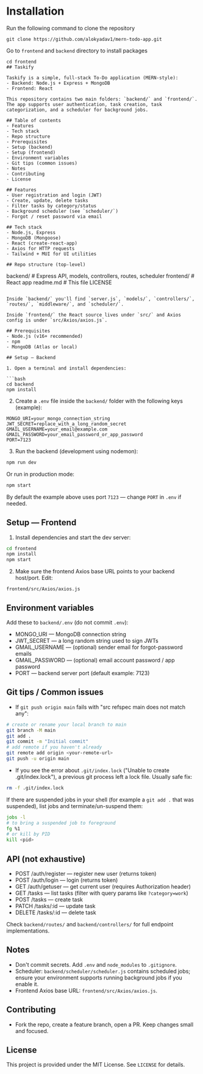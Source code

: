 # Installation
Run the following command to clone the repository
```
git clone https://github.com/alokyadav1/mern-todo-app.git
```
Go to ```frontend``` and ```backend``` directory to install packages
```
cd frontend
## Taskify

Taskify is a simple, full-stack To‑Do application (MERN-style):
- Backend: Node.js + Express + MongoDB
- Frontend: React

This repository contains two main folders: `backend/` and `frontend/`. The app supports user authentication, task creation, task categorization, and a scheduler for background jobs.

## Table of contents
- Features
- Tech stack
- Repo structure
- Prerequisites
- Setup (backend)
- Setup (frontend)
- Environment variables
- Git tips (common issues)
- Notes
- Contributing
- License

## Features
- User registration and login (JWT)
- Create, update, delete tasks
- Filter tasks by category/status
- Background scheduler (see `scheduler/`)
- Forgot / reset password via email

## Tech stack
- Node.js, Express
- MongoDB (Mongoose)
- React (create-react-app)
- Axios for HTTP requests
- Tailwind + MUI for UI utilities

## Repo structure (top-level)

```
backend/         # Express API, models, controllers, routes, scheduler
frontend/        # React app
readme.md        # This file
LICENSE
```

Inside `backend/` you'll find `server.js`, `models/`, `controllers/`, `routes/`, `middleware/`, and `scheduler/`.

Inside `frontend/` the React source lives under `src/` and Axios config is under `src/Axios/axios.js`.

## Prerequisites
- Node.js (v16+ recommended)
- npm
- MongoDB (Atlas or local)

## Setup — Backend

1. Open a terminal and install dependencies:

```bash
cd backend
npm install
```

2. Create a `.env` file inside the `backend/` folder with the following keys (example):

```
MONGO_URI=your_mongo_connection_string
JWT_SECRET=replace_with_a_long_random_secret
GMAIL_USERNAME=your_email@example.com
GMAIL_PASSWORD=your_email_password_or_app_password
PORT=7123
```

3. Run the backend (development using nodemon):

```bash
npm run dev
```

Or run in production mode:

```bash
npm start
```

By default the example above uses port `7123` — change `PORT` in `.env` if needed.

## Setup — Frontend

1. Install dependencies and start the dev server:

```bash
cd frontend
npm install
npm start
```

2. Make sure the frontend Axios base URL points to your backend host/port. Edit:

```
frontend/src/Axios/axios.js
```

## Environment variables
Add these to `backend/.env` (do not commit `.env`):

- MONGO_URI — MongoDB connection string
- JWT_SECRET — a long random string used to sign JWTs
- GMAIL_USERNAME — (optional) sender email for forgot-password emails
- GMAIL_PASSWORD — (optional) email account password / app password
- PORT — backend server port (default example: 7123)

## Git tips / Common issues

- If `git push origin main` fails with "src refspec main does not match any":

```bash
# create or rename your local branch to main
git branch -M main
git add .
git commit -m "Initial commit"
# add remote if you haven't already
git remote add origin <your-remote-url>
git push -u origin main
```

- If you see the error about `.git/index.lock` ("Unable to create .git/index.lock"), a previous git process left a lock file. Usually safe fix:

```bash
rm -f .git/index.lock
```

If there are suspended jobs in your shell (for example a `git add .` that was suspended), list jobs and terminate/un-suspend them:

```bash
jobs -l
# to bring a suspended job to foreground
fg %1
# or kill by PID
kill <pid>
```

## API (not exhaustive)

- POST /auth/register — register new user (returns token)
- POST /auth/login — login (returns token)
- GET /auth/getuser — get current user (requires Authorization header)
- GET /tasks — list tasks (filter with query params like `?category=work`)
- POST /tasks — create task
- PATCH /tasks/:id — update task
- DELETE /tasks/:id — delete task

Check `backend/routes/` and `backend/controllers/` for full endpoint implementations.

## Notes
- Don't commit secrets. Add `.env` and `node_modules` to `.gitignore`.
- Scheduler: `backend/scheduler/scheduler.js` contains scheduled jobs; ensure your environment supports running background jobs if you enable it.
- Frontend Axios base URL: `frontend/src/Axios/axios.js`.

## Contributing
- Fork the repo, create a feature branch, open a PR. Keep changes small and focused.

## License
This project is provided under the MIT License. See `LICENSE` for details.



